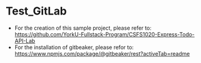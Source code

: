 # Test_GitLab
- For the creation of this sample project, please refer to: https://github.com/YorkU-Fullstack-Program/CSFS1020-Express-Todo-API-Lab
- For the installation of gitbeaker, please refor to: https://www.npmjs.com/package/@gitbeaker/rest?activeTab=readme